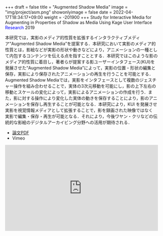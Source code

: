 +++
draft = false
title = "Augmented Shadow Media"
image = "img/project/asm.png"
showonlyimage = false
date = 2022-04-17T18:34:17+09:00
weight = -201900
+++
Study for Interactive Media for Augmenting in Properties of Shadow as Media Using Kage User Interface  
<span style="color: blue; ">Research</span> 2019
<!--more-->
本研究では，実影のメディア的性質を拡張するインタラクティブメディア“Augmented Shadow Media”を提案する．本研究において実影のメディア的性質とは，影絵などが実影の形状や動きなどにより，アニメーションの一種として内包するコンテンツを伝える点を指すこととする．本研究ではこのような影のメディア的性質に着目し，著者らが提案する影ユーザーインタフェース(KUI)を発展させた“Augmented Shadow Media”によって，実影の位置・形状の編集と保存，実影により保存されたアニメーションの再生を行うことを可能とする．Augmented Shadow Mediaでは，実影をインタフェースとして複数のジェスチャー操作を組み合わせることで，実体の3次元移動を可能にし，影の上下左右の移動とスケールの変化によって，実影によるアニメーションの作成を行う．また，影に対する操作により変化した実体の動きを保存することにより，影のアニメーションを保存し再生することが可能となる．本研究により，KUI を発展させ実影を視覚情報メディアとして拡張することで，影を録画された映像ではなく 実影で編集・保存・再生が可能となる．それにより，今後ワヤン・クリなどの伝統的な影絵のデジタルアーカイビング分野への活用が期待される．

- <a href="https://www.art-science.org/journal/v18n4/v18n4pp134/artsci-v18n4pp134.pdf" target="_blank">論文PDF</a>
- Vimeo
<div style="padding:56.25% 0 0 0;position:relative;"><iframe src="https://player.vimeo.com/video/400497699?h=e71d0ea178&amp;badge=0&amp;autopause=0&amp;player_id=0&amp;app_id=58479" frameborder="0" allow="autoplay; fullscreen; picture-in-picture" allowfullscreen style="position:absolute;top:0;left:0;width:100%;height:100%;" title="Augmented Shadow Media"></iframe></div><script src="https://player.vimeo.com/api/player.js"></script>